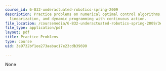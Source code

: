 ```yaml
---
course_id: 6-832-underactuated-robotics-spring-2009
description: Practice problems on numerical optimal control algorithms, partial feedback
  linearization, and dynamic programming with continuous action.
file_location: /coursemedia/6-832-underactuated-robotics-spring-2009/3e9732bf1ee273aabac17e23cdb39690_MIT6_832s09_exam01_practice.pdf
file_type: application/pdf
layout: pdf
title: Practice Problems
type: course
uid: 3e9732bf1ee273aabac17e23cdb39690

---
```

None